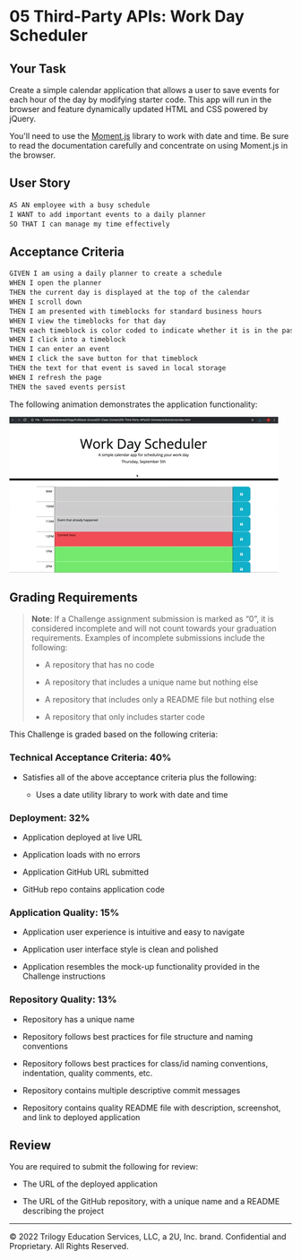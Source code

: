 # 05 Third-Party APIs: Work Day Scheduler

## Your Task

Create a simple calendar application that allows a user to save events for each hour of the day by modifying starter code. This app will run in the browser and feature dynamically updated HTML and CSS powered by jQuery.

You'll need to use the [Moment.js](https://momentjs.com/) library to work with date and time. Be sure to read the documentation carefully and concentrate on using Moment.js in the browser.

## User Story

```md
AS AN employee with a busy schedule
I WANT to add important events to a daily planner
SO THAT I can manage my time effectively
```

## Acceptance Criteria

```md
GIVEN I am using a daily planner to create a schedule
WHEN I open the planner
THEN the current day is displayed at the top of the calendar
WHEN I scroll down
THEN I am presented with timeblocks for standard business hours
WHEN I view the timeblocks for that day
THEN each timeblock is color coded to indicate whether it is in the past, present, or future
WHEN I click into a timeblock
THEN I can enter an event
WHEN I click the save button for that timeblock
THEN the text for that event is saved in local storage
WHEN I refresh the page
THEN the saved events persist
```

The following animation demonstrates the application functionality:

![A user clicks on slots on the color-coded calendar and edits the events.](./05-third-party-apis-homework-demo.gif)

## Grading Requirements

> **Note**: If a Challenge assignment submission is marked as “0”, it is considered incomplete and will not count towards your graduation requirements. Examples of incomplete submissions include the following:
>
> - A repository that has no code
>
> - A repository that includes a unique name but nothing else
>
> - A repository that includes only a README file but nothing else
>
> - A repository that only includes starter code

This Challenge is graded based on the following criteria:

### Technical Acceptance Criteria: 40%

- Satisfies all of the above acceptance criteria plus the following:

  - Uses a date utility library to work with date and time

### Deployment: 32%

- Application deployed at live URL

- Application loads with no errors

- Application GitHub URL submitted

- GitHub repo contains application code

### Application Quality: 15%

- Application user experience is intuitive and easy to navigate

- Application user interface style is clean and polished

- Application resembles the mock-up functionality provided in the Challenge instructions

### Repository Quality: 13%

- Repository has a unique name

- Repository follows best practices for file structure and naming conventions

- Repository follows best practices for class/id naming conventions, indentation, quality comments, etc.

- Repository contains multiple descriptive commit messages

- Repository contains quality README file with description, screenshot, and link to deployed application

## Review

You are required to submit the following for review:

- The URL of the deployed application

- The URL of the GitHub repository, with a unique name and a README describing the project

---

© 2022 Trilogy Education Services, LLC, a 2U, Inc. brand. Confidential and Proprietary. All Rights Reserved.
